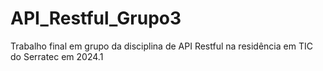 # API_Restful_Grupo3
Trabalho final em grupo da disciplina de API Restful na residência em TIC do Serratec em 2024.1
